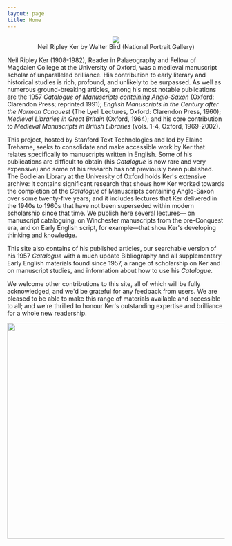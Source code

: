 ```yaml
---
layout: page
title: Home
---
```

<figure>
    <img src="https://digital-ker.github.io/images/Neil-Ripley-Ker-by-Walter-Bird.png" class="image-style">
    <figcaption>Neil Ripley Ker by Walter Bird (National Portrait Gallery)</figcaption>
</figure>

<style>
    .image-style {
        max-width: 50%;
        max-height: 50%;
        margin: 0 auto;
    }
    figure {
        text-align: center;
    }
</style>

Neil Ripley Ker (1908-1982), Reader in Palaeography and Fellow of Magdalen
College at the University of Oxford, was a medieval manuscript scholar of
unparalleled brilliance. His contribution to early literary and historical
studies is rich, profound, and unlikely to be surpassed. As well as numerous
ground-breaking articles, among his most notable publications are the 1957
*Catalogue of Manuscripts containing Anglo-Saxon* (Oxford: Clarendon Press;
reprinted 1991); *English Manuscripts in the Century after the Norman Conquest*
(The Lyell Lectures, Oxford: Clarendon Press, 1960); *Medieval Libraries in Great
Britain* (Oxford, 1964); and his core contribution to *Medieval Manuscripts in
British Libraries* (vols. 1-4, Oxford, 1969-2002).

This project, hosted by Stanford Text Technologies and led by Elaine Treharne, 
seeks to consolidate and make accessible work by Ker that relates specifically to 
manuscripts written in English. Some of his publications are difficult to obtain
(his *Catalogue* is now rare and very expensive) and some of his research has not 
previously been published. The Bodleian Library at the University of Oxford holds 
Ker's extensive archive: it contains significant research that shows how Ker worked
towards the completion of the *Catalogue* of Manuscripts containing Anglo-Saxon
over some twenty-five years; and it includes lectures that Ker delivered in the
1940s to 1960s that have not been superseded within modern scholarship since
that time. We publish here several lectures— on manuscript cataloguing, on
Winchester manuscripts from the pre-Conquest era, and on Early English script,
for example—that show Ker's developing thinking and knowledge.

This site also contains of his published articles, our searchable version of his
1957 *Catalogue* with a much update Bibliography and all supplementary Early English
materials found since 1957, a range of scholarship on Ker and on manuscript studies,
and information about how to use his *Catalogue*.

We welcome other contributions to this site, all of which will be fully acknowledged,
and we'd be grateful for any feedback from users. We are pleased to be able to make
this range of materials available and accessible to all; and we're thrilled to honour
Ker's outstanding expertise and brilliance for a whole new readership.

<img src="https://digital-ker.github.io/images/Ker-Home-Page-Image.jpg" height="500" width="700">
